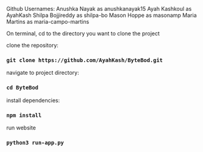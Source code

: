 Github Usernames:
  Anushka Nayak as anushkanayak15
  Ayah Kashkoul as AyahKash
  Shilpa Bojjireddy as shilpa-bo
  Mason Hoppe as masonamp
  Maria Martins as maria-campo-martins


On terminal, cd to the directory you want to clone the project

clone the repository:
### `git clone https://github.com/AyahKash/ByteBod.git`
navigate to project directory:
### `cd ByteBod`
install dependencies:
### `npm install`
run website
### `python3 run-app.py`
